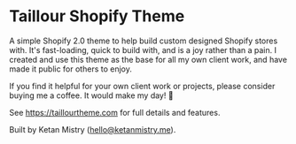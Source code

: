 # Taillour Shopify Theme

A simple Shopify 2.0 theme to help build custom designed Shopify stores with. It's fast-loading, quick to build with, and is a joy rather than a pain. I created and use this theme as the base for all my own client work, and have made it public for others to enjoy.

If you find it helpful for your own client work or projects, please consider buying me a coffee. It would make my day! 🙂

See https://taillourtheme.com for full details and features.

Built by Ketan Mistry (hello@ketanmistry.me).
